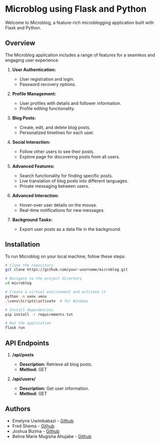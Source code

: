 # Microblog using Flask and Python

Welcome to Microblog, a feature-rich microblogging application built with Flask and Python.

## Overview

The Microblog application includes a range of features for a seamless and engaging user experience:

1. **User Authentication:**

   - User registration and login.
   - Password recovery options.

2. **Profile Management:**

   - User profiles with details and follower information.
   - Profile editing functionality.

3. **Blog Posts:**

   - Create, edit, and delete blog posts.
   - Personalized timelines for each user.

4. **Social Interaction:**

   - Follow other users to see their posts.
   - Explore page for discovering posts from all users.

5. **Advanced Features:**

   - Search functionality for finding specific posts.
   - Live translation of blog posts into different languages.
   - Private messaging between users.

6. **Advanced Interaction:**

   - Hover-over user details on the mouse.
   - Real-time notifications for new messages.

7. **Background Tasks:**
   - Export user posts as a data file in the background.

## Installation

To run Microblog on your local machine, follow these steps:

```bash
# Clone the repository
git clone https://github.com/your-username/microblog.git

# Navigate to the project directory
cd microblog

# Create a virtual environment and activate it
python -m venv venv
.\venv\Scripts\activate  # for Windows

# Install dependencies
pip install -r requirements.txt

# Run the application
flask run
```

## API Endpoints

1. **/api/posts**

   - **Description:** Retrieve all blog posts.
   - **Method:** GET

2. **/api/users/<username>**

   - **Description:** Get user information.
   - **Method:** GET

## Authors

- Emelyne Uwimbabazi - [Github](https://github.com/emelyne1234)
- Fred Shema - [Github](https://github.com/Ndi-Shema)
- Joshua Bizima - [Github](https://github.com/jbizima)
- Beline Marie Mugisha Ahujabe - [Github](https://github.com/Mugisha-Beline)
